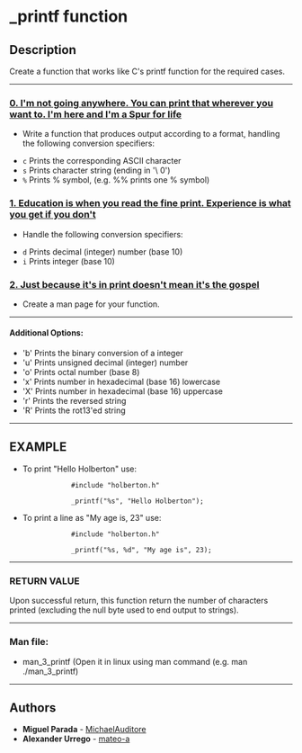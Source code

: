 
# _printf function

## Description
Create a function that works like C's printf function for the required cases.

---

### [0. I'm not going anywhere. You can print that wherever you want to. I'm here and I'm a Spur for life](./_printf.c)
* Write a function that produces output according to a format, handling the following conversion specifiers:

-   `c` Prints the corresponding ASCII character
-   `s` Prints character string (ending in '\ 0')
-   `%` Prints % symbol, (e.g. %% prints one % symbol)


### [1. Education is when you read the fine print. Experience is what you get if you don't](./_printf.c)
* Handle the following conversion specifiers:
-   `d` Prints decimal (integer) number (base 10)
-   `i` Prints integer (base 10)


### [2. Just because it's in print doesn't mean it's the gospel](./man_3_printf)
* Create a man page for your function.

---

#### Additional Options:
-   'b' Prints the binary conversion of a integer
-   'u' Prints unsigned decimal (integer) number
-   'o' Prints octal number (base 8)
-   'x' Prints number in hexadecimal (base 16) lowercase
-   'X' Prints number in hexadecimal (base 16) uppercase
-   'r' Prints the reversed string
-   'R' Prints the rot13'ed string

---

## EXAMPLE

- To print "Hello Holberton" use:

                  #include "holberton.h"

                  _printf("%s", "Hello Holberton");


- To print a line as "My age is, 23" use:

                  #include "holberton.h"

                  _printf("%s, %d", "My age is", 23);
---

### RETURN VALUE

Upon successful return, this function return the number of characters printed (excluding the null byte used to end output to strings).

---


### Man file:

-   man_3_printf (Open it in linux using man command (e.g. man ./man_3_printf)

---

## Authors
* **Miguel Parada** - [MichaelAuditore](https://github.com/MichaelAuditore)
*  **Alexander Urrego** - [mateo-a](https://github.com/mateo-a)
